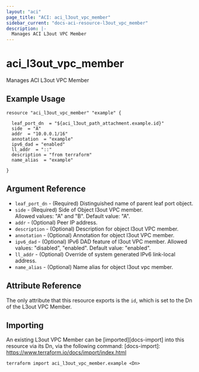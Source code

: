 ```yaml
---
layout: "aci"
page_title: "ACI: aci_l3out_vpc_member"
sidebar_current: "docs-aci-resource-l3out_vpc_member"
description: |-
  Manages ACI L3out VPC Member
---
```


# aci_l3out_vpc_member

Manages ACI L3out VPC Member

## Example Usage

```hcl
resource "aci_l3out_vpc_member" "example" {

  leaf_port_dn  = "${aci_l3out_path_attachment.example.id}"
  side  = "A"
  addr  = "10.0.0.1/16"
  annotation  = "example"
  ipv6_dad = "enabled"
  ll_addr  = "::"
  description = "from terraform"
  name_alias  = "example"

}
```

## Argument Reference

- `leaf_port_dn` - (Required) Distinguished name of parent leaf port object.
- `side` - (Required) Side of Object l3out VPC member.  
Allowed values: "A" and "B". Default value: "A".
- `addr` - (Optional) Peer IP address.
- `description` - (Optional) Description for object l3out VPC member.
- `annotation` - (Optional) Annotation for object l3out VPC member.
- `ipv6_dad` - (Optional) IPv6 DAD feature of l3out VPC member.
  Allowed values: "disabled", "enabled". Default value: "enabled".
- `ll_addr` - (Optional) Override of system generated IPv6 link-local address.
- `name_alias` - (Optional) Name alias for object l3out vpc member.

## Attribute Reference

The only attribute that this resource exports is the `id`, which is set to the
Dn of the L3out VPC Member.

## Importing

An existing L3out VPC Member can be [imported][docs-import] into this resource via its Dn, via the following command:
[docs-import]: https://www.terraform.io/docs/import/index.html

```
terraform import aci_l3out_vpc_member.example <Dn>
```
